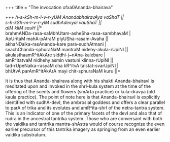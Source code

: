 +++
title = "The invocation ofxa0Ananda-bhairava"

+++
*h-s-kSh-m-l-v-r-yUM AnandabhairavAya vaShaT ||  
s-h-kSh-m-l-v-r-yIM sudhAdevyai vauShaT ||  
aIM klIM sauH ||**  
brahmANDa-rasa-saMbhUtam-asheSha-rasa-sambhavaM |  
ApUritaM mahA-pAtraM pIyUSha-rasam-Avaha ||  
akhaNDaika-rasAnanda-kare para-sudhAtmani |  
svachChanda-sphuraNaM mantraM nidehy-akula-rUpiNI ||  
akulasthaamR^itAkAre siddhi-j\~nAna-kalebare |  
amR^itatvaM nidhehy asmin vastuni klinna-rUpiNI ||  
tad-rUpeNaika-rasyaM cha kR^itvA taistat-svarUpiNI |  
bhUtvA parAmR^itAkArA mayi chit-sphuraNaM kuru ||*

It is thus that Ananda-bhairava along with his shakti Ananda-bhairavI is
meditated upon and invoked in the shrI-kula system at the time of the
offering of the scents and flowers (smArta practice) or kula-dravya (old
kaula practice). The point of note here is that Ananda-bhairavI is
explicitly identified with sudhA-devI, the ambrosial goddess and offers
a clear parallel to parA of trika and its evolutes and amR^ita-shrI of
the netra-tantra system. This is an indicator of one of the primary
facets of the devI and also that of rudra in the ancestral tantrika
system. Those who are conversant with both the vaidika and tantrika
mantra-shAstra would of course recognize the even earlier precursor of
this tantrika imagery as springing from an even earlier vaidika
substratum.
